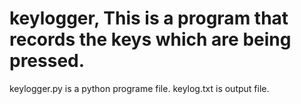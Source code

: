 # keylogger, This is a program that records the keys which are being pressed. 
keylogger.py is a python programe file.
keylog.txt is output file.

